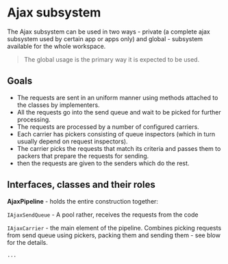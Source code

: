 # Ajax subsystem

The Ajax subsystem can be used in two ways - private (a complete ajax subsystem used by certain app or apps only) and global - subsystem available for the whole workspace.

> The global usage is the primary way it is expected to be used.

## Goals

 - The requests are sent in an uniform manner using methods attached to the classes by implementers. 
 - All the requests go into the send queue and wait to be picked for further processing.
 - The requests are processed by a number of configured carriers.
 - Each carrier has pickers consisting of queue inspectors (which in turn usually depend on request inspectors). 
 - The carrier picks the requests that match its criteria and passes them to packers that prepare the requests for sending.
 - then the requests are given to the senders which do the rest. 

 ## Interfaces, classes and their roles

 **AjaxPipeline** - holds the entire construction together:
 
  `IAjaxSendQueue` - A pool rather, receives the requests from the code

  `IAjaxCarrier` - the main element of the pipeline. Combines picking requests from send queue using pickers, packing them and sending them - see blow for the details.

  
    
    ...  